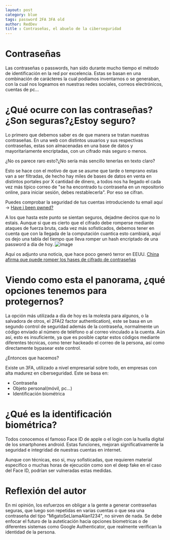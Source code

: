 ```yaml
---
layout: post
category: blue
tags: password 2FA 3FA old
author: RedDev
title : Contraseñas, el abuelo de la ciberseguridad 
---
```


# Contraseñas
Las contraseñas o passwords, han sido durante mucho tiempo el método de identificación en la red por excelencia.
Estas se basan en una combinación de carácteres la cual podiamos inventarnos o se generaban, con la cual nos logeamos en nuestras redes sociales, correos electrónicos, cuentas de pc...

# ¿Qué ocurre con las contraseñas?¿Son seguras?¿Estoy seguro?
Lo primero que debemos saber es de que manera se tratan nuestras contraseñas. 
En una web con distintos usuarios y sus respectivas contraseñas, estas son almacenadas en una base de datos y mayoritariamente encriptadas, con un cifrado más seguro o menos.

¿No os parece raro esto?¿No sería más sencillo tenerlas en texto claro?

Esto se hace con el motivo de que se asume que tarde o temprano estas van a ser filtradas, de hecho hay miles de bases de datos en venta en distintos portales por X cantidad de dinero, a todos nos ha llegado el cada vez más típico correo de "se ha encontrado tu contraseña en un repositorio online, para iniciar sesión, debes restablecerla".
Por eso se cifran.

Puedes comprobar la seguridad de tus cuentas introduciendo tu email aquí -> <a href="https://haveibeenpwned.com/">Have i been pwned?</a>

A los que hasta este punto se sientan seguros, dejadme deciros que no lo estais. Aunque si que es cierto que el cifrado debe romperse mediante ataques de fuerza bruta, cada vez más sofisticados, debemos tener en cuenta que con la llegada de la computación cuantica esto cambiará, aquí os dejo una tabla del tiempo que lleva romper un hash encriptado de una password a dia de hoy.
![image](https://github.com/reycotallo98/reycotallo98.github.io/assets/93315382/8c9833ec-4d2c-4b9a-907c-90edfae2e5f4)

Aquí os adjunto una noticia, que hace poco generó terror en EEUU.
<a href="https://www.elconfidencial.com/tecnologia/novaceno/2022-04-25/china-eeuu-computacion-cuantica_3412816/">China afirma que puede romper los hases de cifrado de contraseñas</a>

# Viendo como esta el panorama, ¿qué opciones tenemos para protegernos?
La opción más utilizada a día de hoy es la molesta para algunos, o la salvadora de otros, el 2FA(2 factor authentication), este se basa en un segundo control de seguridad además de la contraseña, normalmente un código enviado al número de teléfono o al correo vinculado a la cuenta.
Aún así, esto es insuficiente, ya que es posible captar estos códigos mediante diferentes técnicas, como tener hackeado el correo de la persona, así como directamente bypasear este control.

¿Entonces que hacemos?

Existe un 3FA, utilizado a nivel empresarial sobre todo, en empresas con alta madurez en ciberseguridad. Este se basa en:
- Contraseña
- Objeto personal(móvil, pc...)
- Identificación biométrica

# ¿Qué es la identificación biométrica?
Todos conocemos el famoso Face ID de apple o el login con la huella digital de los smartphones android.
Estas funciones, mejoran significativamente la seguridad e integridad de nuestras cuentas en internet.

Aunque con técnicas, eso si, muy sofisticadas, que requieren material especifico o muchas horas de ejecución como son el deep fake en el caso del Face ID, podrían ser vulneradas estas medidas.

# Reflexión del autor
En mi opinión, los esfuerzos en obligar a la gente a generar contraseñas seguras, que luego son repetidas en varias cuentas o que sea una contraseña del tipo "MigatoSeLlamaAlan1234", no sirven de nada.
Se debe enfocar el futuro de la auteticación hacia opciones biometricas o de diferentes sistemas como Google Authenticator, que realmente verifican la identidad de la persona.
